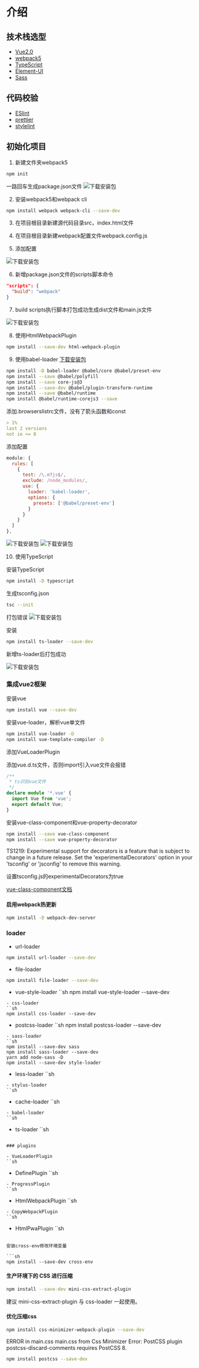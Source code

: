 # 介绍

## 技术栈选型

- [Vue2.0](https://cn.vuejs.org/index.html)
- [webpack5](https://webpack.docschina.org/)
- [TypeScript](https://www.tslang.cn/docs/home.html)
- [Element-UI](https://element.eleme.cn/#/zh-CN)
- [Sass](https://www.sass.hk/)


## 代码校验
- [ESlint](https://eslint.bootcss.com/)
- [prettier](https://prettier.io/)
- [stylelint]()


## 初始化项目

1. 新建文件夹webpack5

```sh
npm init
```

一路回车生成package.json文件
![下载安装包](/img/webpack5/webpack5-1.png)

2. 安装webpack5和webpack cli

```sh
npm install webpack webpack-cli --save-dev
```

3. 在项目根目录新建源代码目录src，index.html文件

4. 在项目根目录新建webpack配置文件webpack.config.js

5. 添加配置

![下载安装包](/img/webpack5/webpack5-2.png)

6. 新增package.json文件的scripts脚本命令

```json
"scripts": {
  "build": "webpack"
}
```

7. build scripts执行脚本打包成功生成dist文件和main.js文件

![下载安装包](/img/webpack5/webpack5-4.png)

8. 使用HtmlWebpackPlugin

```sh
npm install --save-dev html-webpack-plugin
```


9. 使用babel-loader 
[下载安装包](https://juejin.cn/post/6844904008679686152#heading-0)

```sh
npm install -D babel-loader @babel/core @babel/preset-env
npm install --save @babel/polyfill
npm install --save core-js@3
npm install --save-dev @babel/plugin-transform-runtime
npm install --save @babel/runtime
npm install @babel/runtime-corejs3 --save
```

添加.browserslistrc文件，没有了箭头函数和const
```md
> 1%
last 2 versions
not ie <= 8
```

添加配置

```js
module: {
  rules: [
    {
      test: /\.m?js$/,
      exclude: /node_modules/,
      use: {
        loader: 'babel-loader',
        options: {
          presets: ['@babel/preset-env']
        }
      }
    }
  ]
},
```
![下载安装包](/img/webpack5/webpack5-5.png)
![下载安装包](/img/webpack5/webpack5-6.png)


10. 使用TypeScript

安装TypeScript

```sh
npm install -D typescript
```

生成tsconfig.json
```sh
tsc --init
```

打包错误
![下载安装包](/img/webpack5/webpack5-7.png)

安装
```sh
npm install ts-loader --save-dev
```

新增ts-loader后打包成功

![下载安装包](/img/webpack5/webpack5-8.png)


### 集成vue2框架

安装vue
```sh
npm install vue --save-dev
```

安装vue-loader，解析vue单文件

```sh
npm install vue-loader -D
npm install vue-template-compiler -D
```

添加VueLoaderPlugin


添加vue.d.ts文件，否则import引入vue文件会报错

```ts
/**
 * ts识别vue文件
 */
declare module '*.vue' {
  import Vue from 'vue';
  export default Vue;
}
```


安装vue-class-component和vue-property-decorator
```sh
npm install --save vue-class-component
npm install --save vue-property-decorator
```

TS1219: Experimental support for decorators is a feature that is subject to change in a future release. Set the 'experimentalDecorators' option in your 'tsconfig' or 'jsconfig' to remove this warning.

设置tsconfig.js的experimentalDecorators为true


[vue-class-component文档](https://class-component.vuejs.org/)


#### 启用webpack热更新

```sh
npm install -D webpack-dev-server
```


### loader

- url-loader
```sh
npm install url-loader --save-dev
```
- file-loader
```sh
npm install file-loader --save-dev
```
- vue-style-loader
``sh
npm install vue-style-loader --save-dev
```
- css-loader
``sh
npm install css-loader --save-dev

```
- postcss-loader
``sh
npm install postcss-loader --save-dev

```
- sass-loader
``sh
npm install --save-dev sass
npm install sass-loader --save-dev
yarn add node-sass -D
npm install --save-dev style-loader
```
- less-loader
``sh

```
- stylus-loader
``sh

```
- cache-loader
``sh

```
- babel-loader
``sh

```
- ts-loader
``sh

```

### plugins

- VueLoaderPlugin
``sh

```
- DefinePlugin
``sh

```
- ProgressPlugin
``sh

```
- HtmlWebpackPlugin
``sh

```
- CopyWebpackPlugin
``sh

```
- HtmlPwaPlugin
``sh

```

安装cross-env修改环境变量

```sh
npm install --save-dev cross-env
```

#### 生产环境下的 CSS 进行压缩

```sh
npm install --save-dev mini-css-extract-plugin
```
建议 mini-css-extract-plugin 与 css-loader 一起使用。

#### 优化压缩css

```sh
npm install css-minimizer-webpack-plugin --save-dev
```
ERROR in main.css
main.css from Css Minimizer
Error: PostCSS plugin postcss-discard-comments requires PostCSS 8.

```sh
npm install postcss --save-dev
```